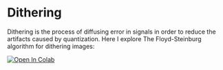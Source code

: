 # Dithering
Dithering is the process of diffusing error in signals in order to reduce the artifacts caused by quantization.
Here I explore The Floyd-Steinburg algorithm for dithering images:

[![Open In Colab](https://colab.research.google.com/assets/colab-badge.svg)](https://colab.research.google.com/github/ckonst/dithering/blob/master/dithering.ipynb)